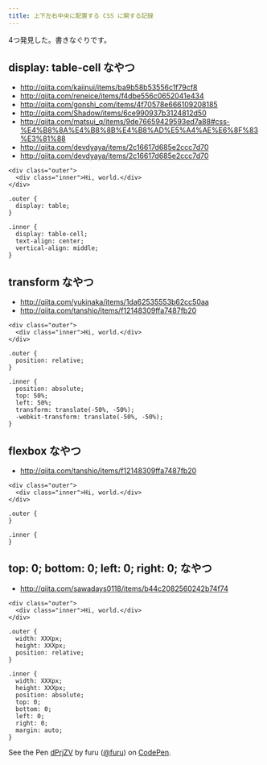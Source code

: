 ```yaml
---
title: 上下左右中央に配置する CSS に関する記録
---
```


4つ発見した。書きなぐりです。

display: table-cell なやつ
---

* http://qiita.com/kaiinui/items/ba9b58b53556c1f79cf8
* http://qiita.com/reneice/items/f4dbe556c0652041e434
* http://qiita.com/gonshi_com/items/4f70578e666109208185
* http://qiita.com/Shadow/items/6ce990937b3124812d50
* http://qiita.com/matsui_q/items/9de76659429593ed7a88#css-%E4%B8%8A%E4%B8%8B%E4%B8%AD%E5%A4%AE%E6%8F%83%E3%81%88
* http://qiita.com/devdyaya/items/2c16617d685e2ccc7d70
* http://qiita.com/devdyaya/items/2c16617d685e2ccc7d70

```
<div class="outer">
  <div class="inner">Hi, world.</div>
</div>

.outer {
  display: table;
}

.inner {
  display: table-cell;
  text-align: center;
  vertical-align: middle;
}
```


transform なやつ
---

* http://qiita.com/yukinaka/items/1da62535553b62cc50aa
* http://qiita.com/tanshio/items/f12148309ffa7487fb20

```
<div class="outer">
  <div class="inner">Hi, world.</div>
</div>

.outer {
  position: relative;
}

.inner {
  position: absolute;
  top: 50%;
  left: 50%;
  transform: translate(-50%, -50%);
  -webkit-transform: translate(-50%, -50%);
}
```


flexbox なやつ
---

* http://qiita.com/tanshio/items/f12148309ffa7487fb20

```
<div class="outer">
  <div class="inner">Hi, world.</div>
</div>

.outer {
}

.inner {
}
```


top: 0; bottom: 0; left: 0; right: 0; なやつ
---

* http://qiita.com/sawadays0118/items/b44c2082560242b74f74

```
<div class="outer">
  <div class="inner">Hi, world.</div>
</div>

.outer {
  width: XXXpx;
  height: XXXpx;
  position: relative;
}

.inner {
  width: XXXpx;
  height: XXXpx;
  position: absolute;
  top: 0;
  bottom: 0;
  left: 0;
  right: 0;
  margin: auto;
}
```

<p data-height="562" data-theme-id="13514" data-slug-hash="dPrjZV" data-default-tab="result" data-user="furu" class='codepen'>See the Pen <a href='http://codepen.io/furu/pen/dPrjZV/'>dPrjZV</a> by furu (<a href='http://codepen.io/furu'>@furu</a>) on <a href='http://codepen.io'>CodePen</a>.</p>
<script async src="//assets.codepen.io/assets/embed/ei.js"></script>
